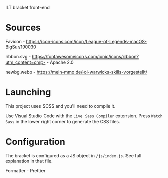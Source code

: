 ILT bracket front-end

# Sources

Favicon - https://icon-icons.com/icon/League-of-Legends-macOS-BigSur/190030

ribbon.svg - https://fontawesomeicons.com/ionic/icons/ribbon?utm_content=cmp- - Apache 2.0

newbg.webp - https://mein-mmo.de/lol-warwicks-skills-vorgestellt/

# Launching

This project uses SCSS and you'll need to compile it.

Use Visual Studio Code with the `Live Sass Compiler` extension. Press `Watch Sass` in the lower right corner to generate the CSS files.

# Configuration

The bracket is configured as a JS object in `/js/index.js`. See full explanation in that file.

Formatter - Prettier
